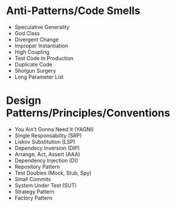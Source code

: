 # Anti-Patterns/Code Smells
- Speculative Generality
- God Class
- Divergent Change
- Improper Instantiation
- High Coupling
- Test Code In Production
- Duplicate Code
- Shotgun Surgery
- Long Parameter List

# Design Patterns/Principles/Conventions
- You Ain't Gonna Need It (YAGNI)
- Single Responsability (SRP)
- Liskov Substitution (LSP)
- Dependecy Inversion (DIP)
- Arrange, Act, Assert (AAA)
- Dependency Injection (DI)
- Repository Pattern
- Test Doubles (Mock, Stub, Spy)
- Small Commits
- System Under Test (SUT)
- Strategy Pattern
- Factory Pattern
